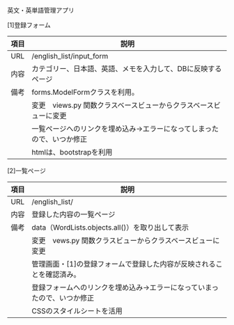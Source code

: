 英文・英単語管理アプリ

[1]登録フォーム　

|項目  | 説明|
|-----------------|----------------------------------------------|
| URL   | /english_list/input_form|
| 内容  | カテゴリー、日本語、英語、メモを入力して、DBに反映するページ                              |
| 備考  | forms.ModelFormクラスを利用。|
| 　　  | 変更　views.py 関数クラスベースビューからクラスベースビューに変更
| 　　  | 一覧ページへのリンクを埋め込み→エラーになってしまったので、いつか修正
| 　　  | htmlは、bootstrapを利用


[2]一覧ページ

|項目  | 説明|
|-----------------|----------------------------------------------|
| URL         | /english_list/ |
| 内容  | 登録した内容の一覧ページ|
| 備考  | data（WordLists.objects.all()）を取り出して表示|
| 　　  | 変更　vews.py 関数クラスビューからクラスベースビューに変更
| 　　  | 管理画面・[1]の登録フォームで登録した内容が反映されることを確認済み。
| 　　  | 登録フォームへのリンクを埋め込み→エラーになっていまったので、いつか修正
| 　　  | CSSのスタイルシートを活用
